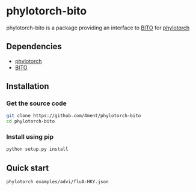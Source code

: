 # phylotorch-bito

phylotorch-bito is a package providing an interface to [BITO] for [phylotorch]

## Dependencies
 - [phylotorch]
 - [BITO]

## Installation

### Get the source code
```bash
git clone https://github.com/4ment/phylotorch-bito
cd phylotorch-bito
```

### Install using pip
```bash
python setup.py install
```

## Quick start
```bash
phylotorch examples/advi/fluA-HKY.json
```

[phylotorch]: https://github.com/4ment/phylotorch
[BITO]: https://github.com/phylovi/bito